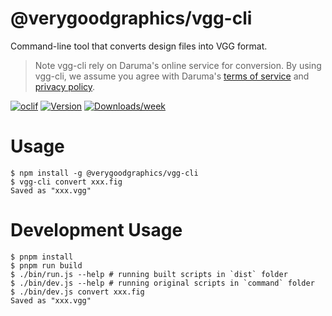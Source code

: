 @verygoodgraphics/vgg-cli
=================

Command-line tool that converts design files into VGG format.

> Note vgg-cli rely on Daruma's online service for conversion. By using vgg-cli, we assume you agree with Daruma's [terms of service](https://daruma.run/terms) and [privacy policy](https://daruma.run/privacy).

[![oclif](https://img.shields.io/badge/cli-oclif-brightgreen.svg)](https://oclif.io)
[![Version](https://img.shields.io/npm/v/@verygoodgraphics/vgg-cli.svg)](https://npmjs.org/package/@verygoodgraphics/vgg-cli)
[![Downloads/week](https://img.shields.io/npm/dw/@verygoodgraphics/vgg-cli.svg)](https://npmjs.org/package/@verygoodgraphics/vgg-cli)


# Usage
```sh-session
$ npm install -g @verygoodgraphics/vgg-cli
$ vgg-cli convert xxx.fig
Saved as "xxx.vgg"
```
# Development Usage

```sh-session
$ pnpm install
$ pnpm run build
$ ./bin/run.js --help # running built scripts in `dist` folder
$ ./bin/dev.js --help # running original scripts in `command` folder
$ ./bin/dev.js convert xxx.fig
Saved as "xxx.vgg"
```

